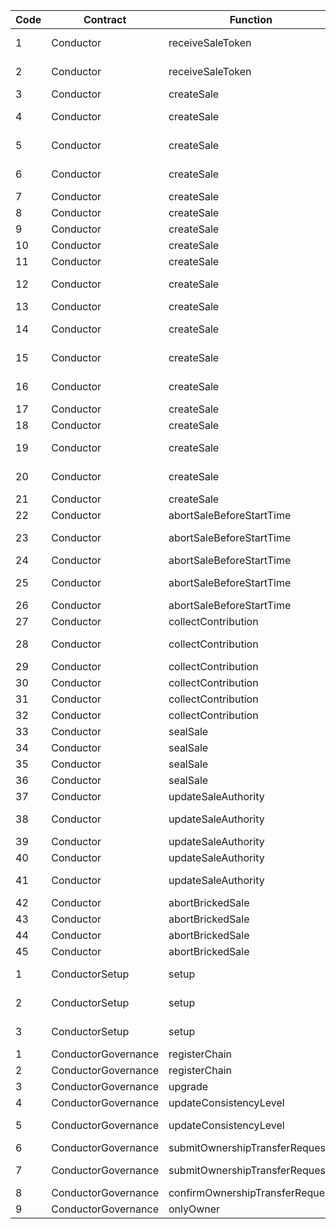 | Code | Contract            | Function                        | Reason                                             |
| ---- | ------------------- | ------------------------------- | -------------------------------------------------- |
| 1    | Conductor           | receiveSaleToken                | wrapped address not found on this chain            |
| 2    | Conductor           | receiveSaleToken                | fee-on-transfer tokens are not supported           |
| 3    | Conductor           | createSale                      | sale start must be in the future                   |
| 4    | Conductor           | createSale                      | sale end must be after sale start                  |
| 5    | Conductor           | createSale                      | unlock timestamp should be >= saleEnd              |
| 6    | Conductor           | createSale                      | unlock timestamp must be <= 2 years in the future  |
| 7    | Conductor           | createSale                      | timestamp too large                                |
| 8    | Conductor           | createSale                      | sale token amount must be > 0                      |
| 9    | Conductor           | createSale                      | must accept at least one token                     |
| 10   | Conductor           | createSale                      | too many tokens                                    |
| 11   | Conductor           | createSale                      | minRaise must be > 0                               |
| 12   | Conductor           | createSale                      | maxRaise must be >= minRaise                       |
| 13   | Conductor           | createSale                      | token must not be bytes32(0)                       |
| 14   | Conductor           | createSale                      | recipient must not be address(0)                   |
| 15   | Conductor           | createSale                      | refundRecipient must not be address(0)             |
| 16   | Conductor           | createSale                      | authority must not be address(0) or the owner      |
| 17   | Conductor           | createSale                      | insufficient value                                 |
| 18   | Conductor           | createSale                      | duplicate tokens not allowed                       |
| 19   | Conductor           | createSale                      | conversion rate cannot be zero                     |
| 20   | Conductor           | createSale                      | acceptedTokens.tokenAddress must not be bytes32(0) |
| 21   | Conductor           | createSale                      | too many solana tokens                             |
| 22   | Conductor           | abortSaleBeforeStartTime        | sale not initiated                                 |
| 23   | Conductor           | abortSaleBeforeStartTime        | only initiator can abort the sale early            |
| 24   | Conductor           | abortSaleBeforeStartTime        | already sealed / aborted                           |
| 25   | Conductor           | abortSaleBeforeStartTime        | sale cannot be aborted once it has started         |
| 26   | Conductor           | abortSaleBeforeStartTime        | insufficient value                                 |
| 27   | Conductor           | collectContribution             | invalid emitter                                    |
| 28   | Conductor           | collectContribution             | contribution from wrong chain id                   |
| 29   | Conductor           | collectContribution             | sale was aborted                                   |
| 30   | Conductor           | collectContribution             | sale has not ended yet                             |
| 31   | Conductor           | collectContribution             | no contributions                                   |
| 32   | Conductor           | collectContribution             | contribution already collected                     |
| 33   | Conductor           | sealSale                        | sale not initiated                                 |
| 34   | Conductor           | sealSale                        | already sealed / aborted                           |
| 35   | Conductor           | sealSale                        | missing contribution info                          |
| 36   | Conductor           | sealSale                        | insufficient value                                 |
| 37   | Conductor           | updateSaleAuthority             | sale not initiated                                 |
| 38   | Conductor           | updateSaleAuthority             | new authority must not be address(0) or the owner  |
| 39   | Conductor           | updateSaleAuthority             | unauthorized authority key                         |
| 40   | Conductor           | updateSaleAuthority             | already sealed / aborted                           |
| 41   | Conductor           | updateSaleAuthority             | incorrect value for messageFee                     |
| 42   | Conductor           | abortBrickedSale                | sale not initiated                                 |
| 43   | Conductor           | abortBrickedSale                | already sealed / aborted"                          |
| 44   | Conductor           | abortBrickedSale                | sale not old enough                                |
| 45   | Conductor           | abortBrickedSale                | incorrect value                                    |
| 1    | ConductorSetup      | setup                           | wormhole address must not be address(0)            |
| 2    | ConductorSetup      | setup                           | tokenBridge's address must not be address(0)       |
| 3    | ConductorSetup      | setup                           | implementation's address must not be address(0)    |
| 1    | ConductorGovernance | registerChain                   | address not valid                                  |
| 2    | ConductorGovernance | registerChain                   | chain already registered                           |
| 3    | ConductorGovernance | upgrade                         | wrong chain id                                     |
| 4    | ConductorGovernance | updateConsistencyLevel          | wrong chain id                                     |
| 5    | ConductorGovernance | updateConsistencyLevel          | newConsistencyLevel must be > 0                    |
| 6    | ConductorGovernance | submitOwnershipTransferRequest  | wrong chain id                                     |
| 7    | ConductorGovernance | submitOwnershipTransferRequest  | new owner cannot be the zero address               |
| 8    | ConductorGovernance | confirmOwnershipTransferRequest | caller must be pendingOwner                        |
| 9    | ConductorGovernance | onlyOwner                       | caller is not the owner                            |

